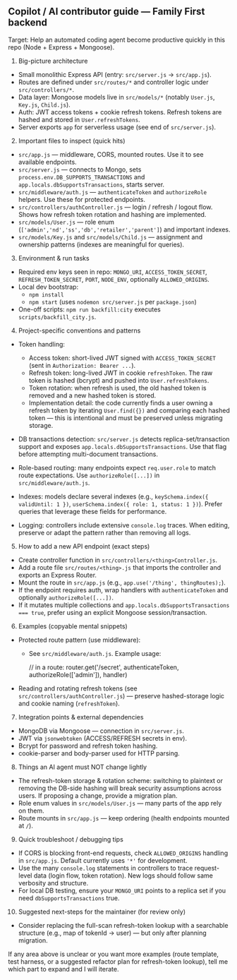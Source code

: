 ## Copilot / AI contributor guide — Family First backend

Target: Help an automated coding agent become productive quickly in this repo (Node + Express + Mongoose).

1) Big-picture architecture
- Small monolithic Express API (entry: `src/server.js` -> `src/app.js`).
- Routes are defined under `src/routes/*` and controller logic under `src/controllers/*`.
- Data layer: Mongoose models live in `src/models/*` (notably `User.js`, `Key.js`, `Child.js`).
- Auth: JWT access tokens + cookie refresh tokens. Refresh tokens are hashed and stored in `User.refreshTokens`.
- Server exports `app` for serverless usage (see end of `src/server.js`).

2) Important files to inspect (quick hits)
- `src/app.js` — middleware, CORS, mounted routes. Use it to see available endpoints.
- `src/server.js` — connects to Mongo, sets `process.env.DB_SUPPORTS_TRANSACTIONS` and `app.locals.dbSupportsTransactions`, starts server.
- `src/middleware/auth.js` — `authenticateToken` and `authorizeRole` helpers. Use these for protected endpoints.
- `src/controllers/authController.js` — login / refresh / logout flow. Shows how refresh token rotation and hashing are implemented.
- `src/models/User.js` — role enum (`['admin','nd','ss','db','retailer','parent']`) and important indexes.
- `src/models/Key.js` and `src/models/Child.js` — assignment and ownership patterns (indexes are meaningful for queries).

3) Environment & run tasks
- Required env keys seen in repo: `MONGO_URI`, `ACCESS_TOKEN_SECRET`, `REFRESH_TOKEN_SECRET`, `PORT`, `NODE_ENV`, optionally `ALLOWED_ORIGINS`.
- Local dev bootstrap:
  - `npm install`
  - `npm start` (uses `nodemon src/server.js` per `package.json`)
- One-off scripts: `npm run backfill:city` executes `scripts/backfill_city.js`.

4) Project-specific conventions and patterns
- Token handling:
  - Access token: short-lived JWT signed with `ACCESS_TOKEN_SECRET` (sent in `Authorization: Bearer ...`).
  - Refresh token: long-lived JWT in cookie `refreshToken`. The raw token is hashed (bcrypt) and pushed into `User.refreshTokens`.
  - Token rotation: when refresh is used, the old hashed token is removed and a new hashed token is stored.
  - Implementation detail: the code currently finds a user owning a refresh token by iterating `User.find({})` and comparing each hashed token — this is intentional and must be preserved unless migrating storage.

- DB transactions detection: `src/server.js` detects replica-set/transaction support and exposes `app.locals.dbSupportsTransactions`. Use that flag before attempting multi-document transactions.

- Role-based routing: many endpoints expect `req.user.role` to match route expectations. Use `authorizeRole([...])` in `src/middleware/auth.js`.

- Indexes: models declare several indexes (e.g., `keySchema.index({ validUntil: 1 })`, `userSchema.index({ role: 1, status: 1 })`). Prefer queries that leverage these fields for performance.

- Logging: controllers include extensive `console.log` traces. When editing, preserve or adapt the pattern rather than removing all logs.

5) How to add a new API endpoint (exact steps)
 - Create controller function in `src/controllers/<thing>Controller.js`.
 - Add a route file `src/routes/<thing>.js` that imports the controller and exports an Express Router.
 - Mount the route in `src/app.js` (e.g., `app.use('/thing', thingRoutes);`).
 - If the endpoint requires auth, wrap handlers with `authenticateToken` and optionally `authorizeRole([...])`.
 - If it mutates multiple collections and `app.locals.dbSupportsTransactions === true`, prefer using an explicit Mongoose session/transaction.

6) Examples (copyable mental snippets)
- Protected route pattern (use middleware):
  - See `src/middleware/auth.js`. Example usage:

    // in a route: router.get('/secret', authenticateToken, authorizeRole(['admin']), handler)

- Reading and rotating refresh tokens (see `src/controllers/authController.js`) — preserve hashed-storage logic and cookie naming (`refreshToken`).

7) Integration points & external dependencies
- MongoDB via Mongoose — connection in `src/server.js`.
- JWT via `jsonwebtoken` (ACCESS/REFRESH secrets in env).
- Bcrypt for password and refresh token hashing.
- cookie-parser and body-parser used for HTTP parsing.

8) Things an AI agent must NOT change lightly
- The refresh-token storage & rotation scheme: switching to plaintext or removing the DB-side hashing will break security assumptions across users. If proposing a change, provide a migration plan.
- Role enum values in `src/models/User.js` — many parts of the app rely on them.
- Route mounts in `src/app.js` — keep ordering (health endpoints mounted at `/`).

9) Quick troubleshoot / debugging tips
- If CORS is blocking front-end requests, check `ALLOWED_ORIGINS` handling in `src/app.js`. Default currently uses `'*'` for development.
- Use the many `console.log` statements in controllers to trace request-level data (login flow, token rotation). New logs should follow same verbosity and structure.
- For local DB testing, ensure your `MONGO_URI` points to a replica set if you need `dbSupportsTransactions` true.

10) Suggested next-steps for the maintainer (for review only)
- Consider replacing the full-scan refresh-token lookup with a searchable structure (e.g., map of tokenId -> user) — but only after planning migration.

If any area above is unclear or you want more examples (route template, test harness, or a suggested refactor plan for refresh-token lookup), tell me which part to expand and I will iterate.
